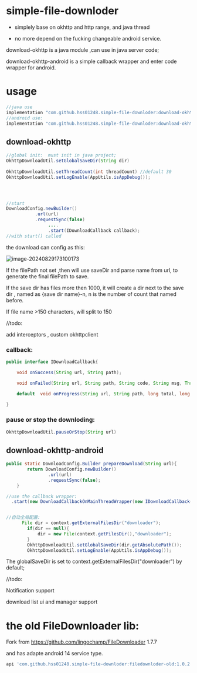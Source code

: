 # simple-file-downloder

* simplely base on okhttp and http range, and  java thread

* no more depend on the fucking changeable android service.



download-okhttp  is a java module ,can use in java server code;

download-okhttp-android is a simple callback wrapper and enter code wrapper for android.



# usage

```groovy
//java use
implementation "com.github.hss01248.simple-file-downloder:download-okhttp:1.0.2"
//android use:
implementation "com.github.hss01248.simple-file-downloder:download-okhttp-android:1.0.2"
```



## download-okhttp

```java
//global init:  must init in java project;
OkhttpDownloadUtil.setGlobalSaveDir(String dir)
  
OkhttpDownloadUtil.setThreadCount(int threadCount) //default 30
OkhttpDownloadUtil.setLogEnable(AppUtils.isAppDebug());




//start
DownloadConfig.newBuilder()
           .url(url)
           .requestSync(false)
  				....
  				.start(IDownloadCallback callback);
//with start() called

```

the download can config as this:

![image-20240829173100173](https://cdn.jsdelivr.net/gh/shuiniuhss/myimages@main/imagemac3/image-20240829173100173.png)



If the filePath not set ,then will use saveDir and parse name from url, to generate the final filePath to save. 

If the save dir has files more then 1000, it will create a dir next to the save dir , named as {save dir name}-n, n is the number of count that named before. 

If file name >150 characters, will split to 150



//todo:

add interceptors  , custom okhttpclient

### callback:

```java
public interface IDownloadCallback{

    void onSuccess(String url, String path);

    void onFailed(String url, String path, String code, String msg, Throwable e);

    default  void onProgress(String url, String path, long total, long alreadyReceived,long speed){}
  
}
```

### pause or stop the downloding:

```java
OkhttpDownloadUtil.pauseOrStop(String url)
```



## download-okhttp-android

```java
public static DownloadConfig.Builder prepareDownload(String url){
        return DownloadConfig.newBuilder()
                .url(url)
                .requestSync(false);
    }

//use the callback wrapper:
  .start(new DownloadCallbackOnMainThreadWrapper(new IDownloadCallback() {}));


//自动全局配置:
      File dir = context.getExternalFilesDir("downloader");
        if(dir == null){
            dir = new File(context.getFilesDir(),"downloader");
        }
        OkhttpDownloadUtil.setGlobalSaveDir(dir.getAbsolutePath());
        OkhttpDownloadUtil.setLogEnable(AppUtils.isAppDebug());
```

The globalSaveDir is set to context.getExternalFilesDir("downloader") by default;



//todo:

Notification support 

download list ui and manager support

# the old FileDownloader lib:

Fork from https://github.com/lingochamp/FileDownloader 1.7.7 

and has adapte android 14 service type.



```groovy
api 'com.github.hss01248.simple-file-downloder:filedownloder-old:1.0.2'
```




